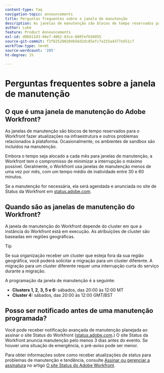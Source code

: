 ```yaml
---
content-type: faq
navigation-topic: announcements
title: Perguntas frequentes sobre a janela de manutenção
description: As janelas de manutenção são blocos de tempo reservados para o Workfront fazer atualizações na infraestrutura e outros problemas relacionados à plataforma. Ocasionalmente, os ambientes de sandbox são incluídos na manutenção.
author: Luke
feature: Product Announcements
exl-id: d0b811d3-94e7-4062-83ce-080fefb56055
source-git-commit: f2f825280204b56d2dc85efc7a315a4377e551c7
workflow-type: tm+mt
source-wordcount: '285'
ht-degree: 1%

---
```


# Perguntas frequentes sobre a janela de manutenção

## O que é uma janela de manutenção do Adobe Workfront?

As janelas de manutenção são blocos de tempo reservados para o Workfront fazer atualizações na infraestrutura e outros problemas relacionados à plataforma. Ocasionalmente, os ambientes de sandbox são incluídos na manutenção.

Embora o tempo seja alocado a cada mês para janelas de manutenção, a Workfront tem o compromisso de minimizar a interrupção o máximo possível. Geralmente, o Workfront usa janelas de manutenção menos de uma vez por mês, com um tempo médio de inatividade entre 30 e 60 minutos.

Se a manutenção for necessária, ela será agendada e anunciada no site de Status da Workfront em [status.adobe.com](https://status.adobe.com/pt/).

## Quando são as janelas de manutenção do Workfront?

A janela de manutenção do Workfront depende do cluster em que a instância do Workfront está em execução. As atribuições de cluster são baseadas em regiões geográficas.

>[!TIP]
>
>Se sua organização receber um cluster que esteja fora da sua região geográfica, você poderá solicitar a migração para um cluster diferente. A migração para um cluster diferente requer uma interrupção curta do serviço durante a migração. <!--For more information, see [Migrating to another cluster](../../administration-and-setup/administrator-faqs/migrate-to-another-cluster.md).-->

A programação da janela de manutenção é a seguinte:

* **Clusters 1, 2, 3, 5 e 6:** sábados, das 20:00 às 12:00 MT
* **Cluster 4:** sábados, das 20:00 às 12:00 GMT/BST

## Posso ser notificado antes de uma manutenção programada?

Você pode receber notificação avançada de manutenção planejada ao assinar o site Status do Workfront ([status.adobe.com](https://status.adobe.com/pt/).) O site Status da Workfront anuncia manutenção pelo menos 3 dias antes do evento. Se houver uma situação de emergência, o pré-aviso pode ser menor.

Para obter informações sobre como receber atualizações de status para problemas de manutenção e tendência, consulte [Assinar ou gerenciar a assinatura](../../workfront-basics/tips-tricks-and-troubleshooting/understand-the-status-site.md#managing-your-subscription) no artigo [O site Status do Adobe Workfront](../../workfront-basics/tips-tricks-and-troubleshooting/understand-the-status-site.md).
